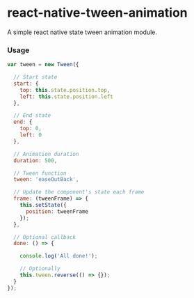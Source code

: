 # react-native-tween-animation

A simple react native state tween animation module.

### Usage

```javascript
var tween = new Tween({

  // Start state
  start: {
    top: this.state.position.top,
    left: this.state.position.left
  },

  // End state
  end: {
    top: 0,
    left: 0
  },

  // Animation duration
  duration: 500,

  // Tween function
  tween: 'easeOutBack',

  // Update the component's state each frame
  frame: (tweenFrame) => {
    this.setState({
      position: tweenFrame
    });
  },

  // Optional callback
  done: () => {

    console.log('All done!');

    // Optionally
    this.tween.reverse(() => {});
  }
});
```
